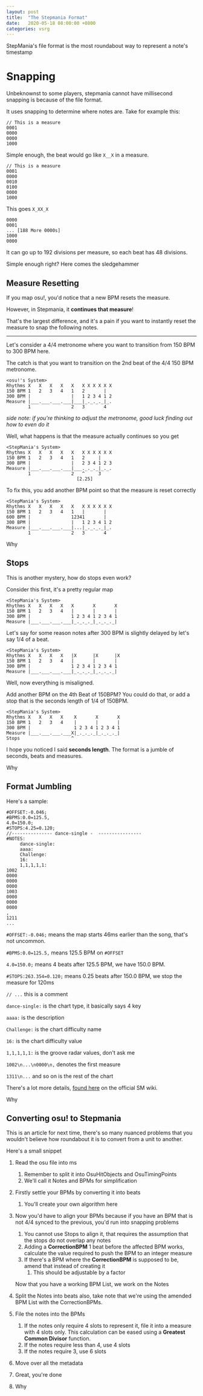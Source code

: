 ```yaml
---
layout: post
title:  "The Stepmania Format"
date:   2020-05-18 08:00:00 +0800
categories: vsrg
---
```


StepMania's file format is the most roundabout way to represent a note's timestamp

# Snapping

Unbeknownst to some players, stepmania cannot have millisecond snapping is because of the file format.

It uses snapping to determine where notes are. Take for example this:

```
// This is a measure
0001
0000
0000
1000
```

Simple enough, the beat would go like `X__X` in a measure.

```
// This is a measure
0001
0000
0010
0100
0000
1000
```

This goes `X_XX_X`

```
0000
0001
... [188 More 0000s]
1000
0000
```

It can go up to 192 divisions per measure, so each beat has 48 divisions.

Simple enough right? Here comes the sledgehammer

## Measure Resetting

If you map osu!, you'd notice that a new BPM resets the measure. 

However, in Stepmania, it **continues that measure**!

That's the largest difference, and it's a pain if you want to instantly reset the measure to snap the following notes.

---

Let's consider a 4/4 metronome where you want to transition
from 150 BPM to 300 BPM here.

The catch is that you want to transition on the 2nd beat of the 4/4 150 BPM metronome.

```
<osu!'s System>
Rhythms X   X   X   X   X   X X X X X X
150 BPM 1   2   3   4   1   2       |
300 BPM |               |   1 2 3 4 1 2
Measure |___.___.___.___|___|_._._._|_.
        1               2   3       4
```

*side note: if you're thinking to adjust the metronome, good luck finding out how to even do it*

Well, what happens is that the measure actually continues so you get

```
<StepMania's System>
Rhythms X   X   X   X   X   X X X X X X
150 BPM 1   2   3   4   1   2     |
300 BPM |               |   2 3 4 1 2 3
Measure |___.___.___.___|___._._._|_._.
        1               2   ^     3  
                          [2.25]
```

To fix this, you add another BPM point so that the measure is reset correctly

```
<StepMania's System>
Rhythms X   X   X   X   X   X X X X X X
150 BPM 1   2   3   4   1   |       |
600 BPM |               12341       |
300 BPM |               |   1 2 3 4 1 2
Measure |___.___.___.___|...|_._._._|_.
        1               2   3       4
```

Why

## Stops

This is another mystery, how do stops even work?

Consider this first, it's a pretty regular map

```
<StepMania's System>
Rhythms X   X   X   X   X       X       X
150 BPM 1   2   3   4   |       |       |
300 BPM |               1 2 3 4 1 2 3 4 1
Measure |___.___.___.___|_._._._|_._._._|
```

Let's say for some reason notes after 300 BPM is slightly delayed by let's say 1/4 of a beat.

```
<StepMania's System>
Rhythms X   X   X   X   |X      |X      |X
150 BPM 1   2   3   4   |       |       |
300 BPM |               1 2 3 4 1 2 3 4 1
Measure |___.___.___.___|_._._._|_._._._|
```

Well, now everything is misaligned.

Add another BPM on the 4th Beat of 150BPM? You could do that, or add a stop that is the seconds length of 1/4 of 150BPM.

```
<StepMania's System>
Rhythms X   X   X   X    X       X       X
150 BPM 1   2   3   4    |       |       |
300 BPM |                1 2 3 4 1 2 3 4 1
Measure |___.___.___.___X|_._._._|_._._._|
Stops                   ^ 
```

I hope you noticed I said **seconds length**. The format is a jumble of seconds, beats and measures.

Why

## Format Jumbling

Here's a sample:
```
#OFFSET:-0.046;
#BPMS:0.0=125.5,
4.0=150.0;
#STOPS:4.25=0.120;
//--------------- dance-single -  ----------------
#NOTES:
     dance-single:
     aaaa:
     Challenge:
     16:
     1,1,1,1,1:
1002
0000
0000
0000
1003
0000
0000
0000
,
1211
...
```


`#OFFSET:-0.046;` means the map starts 46ms earlier than the song, that's not uncommon.

`#BPMS:0.0=125.5,` means 125.5 BPM on `#OFFSET`

`4.0=150.0;` means 4 beats after 125.5 BPM, we have 150.0 BPM.

`#STOPS:263.354=0.120;` means 0.25 beats after 150.0 BPM, we stop the measure for 120ms

`// ...` this is a comment

`dance-single:` is the chart type, it basically says 4 key

`aaaa:` is the description

`Challenge:` is the chart difficulty name

`16:` is the chart difficulty value

`1,1,1,1,1:` is the groove radar values, don't ask me

`1002\n...\n0000\n,` denotes the first measure

`1311\n...` and so on is the rest of the chart

There's a lot more details, [found here](https://github.com/stepmania/stepmania/wiki/sm) on the official SM wiki.

Why

## Converting osu! to Stepmania

This is an article for next time, there's so many nuanced problems that you wouldn't believe how roundabout it is to convert from a unit to another.

Here's a small snippet

1. Read the osu file into ms
   1. Remember to split it into OsuHitObjects and OsuTimingPoints
   2. We'll call it Notes and BPMs for simplification
2. Firstly settle your BPMs by converting it into beats
   1. You'll create your own algorithm here
3. Now you'd have to align your BPMs because if you have an BPM that is not 4/4 synced to the previous, you'd run into snapping problems
   1. You cannot use Stops to align it, that requires the assumption that the stops do not overlap any notes
   2. Adding a **CorrectionBPM** 1 beat before the affected BPM works, calculate the value required to push the BPM to an integer measure
   3. If there's a BPM where the **CorrectionBPM** is supposed to be, amend that instead of creating it
      1. This should be adjustable by a factor
   
   Now that you have a working BPM List, we work on the Notes
4. Split the Notes into beats also, take note that we're using the amended BPM List with the CorrectionBPMs.
5. File the notes into the BPMs
   1. If the notes only require 4 slots to represent it, file it into a measure with 4 slots only. This calculation can be eased using a **Greatest Common Divisor** function.
   2. If the notes require less than 4, use 4 slots
   3. If the notes require 3, use 6 slots
6. Move over all the metadata
7. Great, you're done
8. Why
